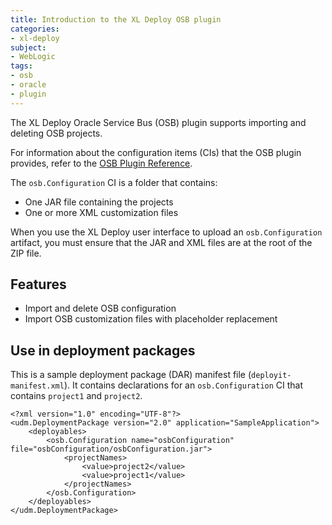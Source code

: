 ```yaml
---
title: Introduction to the XL Deploy OSB plugin
categories:
- xl-deploy
subject:
- WebLogic
tags:
- osb
- oracle
- plugin
---
```


The XL Deploy Oracle Service Bus (OSB) plugin supports importing and deleting OSB projects.

For information about the configuration items (CIs) that the OSB plugin provides, refer to the [OSB Plugin Reference](/xl-deploy/latest/osbPluginManual.html).

The `osb.Configuration` CI is a folder that contains:

* One JAR file containing the projects
* One or more XML customization files

When you use the XL Deploy user interface to upload an `osb.Configuration` artifact, you must ensure that the JAR and XML files are at the root of the ZIP file.

## Features

* Import and delete OSB configuration
* Import OSB customization files with placeholder replacement

## Use in deployment packages

This is a sample deployment package (DAR) manifest file (`deployit-manifest.xml`). It contains declarations for an `osb.Configuration` CI that contains `project1` and `project2`.

    <?xml version="1.0" encoding="UTF-8"?>
    <udm.DeploymentPackage version="2.0" application="SampleApplication">
        <deployables>
            <osb.Configuration name="osbConfiguration" file="osbConfiguration/osbConfiguration.jar">
                <projectNames>
                    <value>project2</value>
                    <value>project1</value>
                </projectNames>
            </osb.Configuration>
        </deployables>
    </udm.DeploymentPackage>
